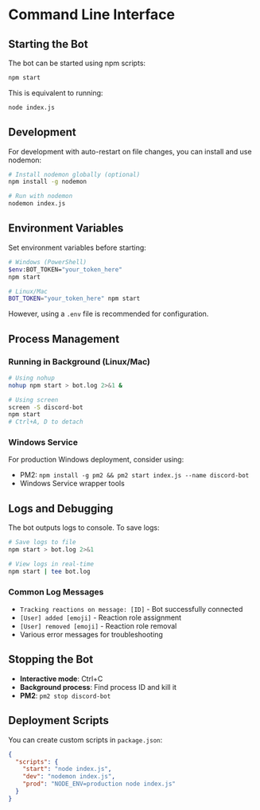 # Command Line Interface

## Starting the Bot

The bot can be started using npm scripts:

```bash
npm start
```

This is equivalent to running:
```bash
node index.js
```

## Development

For development with auto-restart on file changes, you can install and use nodemon:

```bash
# Install nodemon globally (optional)
npm install -g nodemon

# Run with nodemon
nodemon index.js
```

## Environment Variables

Set environment variables before starting:

```bash
# Windows (PowerShell)
$env:BOT_TOKEN="your_token_here"
npm start

# Linux/Mac
BOT_TOKEN="your_token_here" npm start
```

However, using a `.env` file is recommended for configuration.

## Process Management

### Running in Background (Linux/Mac)
```bash
# Using nohup
nohup npm start > bot.log 2>&1 &

# Using screen
screen -S discord-bot
npm start
# Ctrl+A, D to detach
```

### Windows Service
For production Windows deployment, consider using:
- PM2: `npm install -g pm2 && pm2 start index.js --name discord-bot`
- Windows Service wrapper tools

## Logs and Debugging

The bot outputs logs to console. To save logs:

```bash
# Save logs to file
npm start > bot.log 2>&1

# View logs in real-time
npm start | tee bot.log
```

### Common Log Messages
- `Tracking reactions on message: [ID]` - Bot successfully connected
- `[User] added [emoji]` - Reaction role assignment
- `[User] removed [emoji]` - Reaction role removal
- Various error messages for troubleshooting

## Stopping the Bot

- **Interactive mode**: Ctrl+C
- **Background process**: Find process ID and kill it
- **PM2**: `pm2 stop discord-bot`


## Deployment Scripts

You can create custom scripts in `package.json`:

```json
{
  "scripts": {
    "start": "node index.js",
    "dev": "nodemon index.js",
    "prod": "NODE_ENV=production node index.js"
  }
}
```
